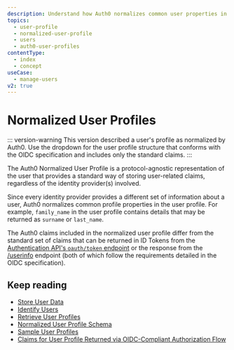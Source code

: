 ```yaml
---
description: Understand how Auth0 normalizes common user properties in the user profile.
topics:
  - user-profile
  - normalized-user-profile
  - users
  - auth0-user-profiles
contentType:
  - index
  - concept
useCase:
  - manage-users
v2: true
---
```


# Normalized User Profiles

::: version-warning
This version described a user's profile as normalized by Auth0. Use the dropdown for the user profile structure that conforms with the OIDC specification and includes only the standard claims.
:::

The Auth0 Normalized User Profile is a protocol-agnostic representation of the user that provides a standard way of storing user-related claims, regardless of the identity provider(s) involved. 

Since every identity provider provides a different set of information about a user, Auth0 normalizes common profile properties in the user profile. For example, `family_name` in the user profile contains details that may be returned as `surname` or `last_name`.

The Auth0 claims included in the normalized user profile differ from the standard set of claims that can be returned in ID Tokens from the [Authentication API's `oauth/token` endpoint](/api/authentication#get-token) or the response from the [/userinfo](/api/authentication#user-profile) endpoint (both of which follow the requirements detailed in the OIDC specification). 

## Keep reading

* [Store User Data](/users/normalized/auth0/store-user-data)
* [Identify Users](/users/normalized/auth0/identify-users)
* [Retrieve User Profiles](/users/normalized/auth0/retieve-user-profiles)
* [Normalized User Profile Schema](/users/normalized/auth0/normalized-user-profile-schema) 
* [Sample User Profiles](/users/normalized/auth0/sample-user-profiles)
* [Claims for User Profile Returned via OIDC-Compliant Authorization Flow](/users/normalized/oidc)
